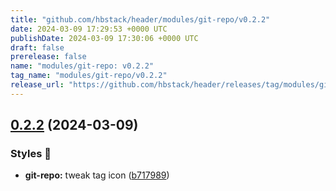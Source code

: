 ```yaml
---
title: "github.com/hbstack/header/modules/git-repo/v0.2.2"
date: 2024-03-09 17:29:53 +0000 UTC
publishDate: 2024-03-09 17:30:06 +0000 UTC
draft: false
prerelease: false
name: "modules/git-repo: v0.2.2"
tag_name: "modules/git-repo/v0.2.2"
release_url: "https://github.com/hbstack/header/releases/tag/modules/git-repo/v0.2.2"
---
```


## [0.2.2](https://github.com/hbstack/header/compare/modules/git-repo/v0.2.1...modules/git-repo/v0.2.2) (2024-03-09)


### Styles 🎨

* **git-repo:** tweak tag icon ([b717989](https://github.com/hbstack/header/commit/b717989544858195244646684e8b07355748021a))

